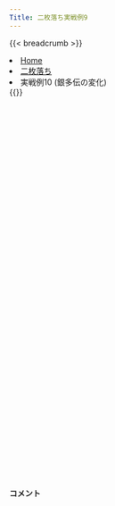 ```yaml
---
Title: 二枚落ち実戦例9
---
```

{{< breadcrumb >}}
  <li class="breadcrumb-item"><a href="/shogi-beginners/">Home</a></li>
  <li class="breadcrumb-item"><a href="/shogi-beginners/2mai/">二枚落ち</a></li>
  <li class="breadcrumb-item active" aria-current="page">実戦例10 (銀多伝の変化)</li>
{{</ breadcrumb >}}
<div class="row pt-3">
  <div class="col-lg-1"></div>
  <div class="col-sm" tabindex="-1">
    <script id="example-kif" type="text/plain">
手合割：二枚落ち
下手：下手
上手：上手
手数----指手---------消費時間--
*<ruby>銀多伝<rt>ぎんたでん</rt></ruby><ruby>定跡<rt>じょうせき</rt></ruby>の<ruby>勝<rt>か</rt></ruby>ち<ruby>方<rt>かた</rt></ruby>をおぼえましょう。
*<div class="text-center"><img class="img-fluid pt-3 w-50" src="/shogi-beginners/img/cat31.webp"></div>
   1 ６二銀(71)
   2 ７六歩(77)
   3 ５四歩(53)
   4 ４六歩(47)
   5 ５三銀(62)
   6 ４五歩(46)
   7 ３二金(41)
   8 ４八銀(39)
   9 ５二玉(51)
  10 ４七銀(48)
  11 ６四歩(63)
  12 ３六歩(37)
  13 ６三玉(52)
  14 ３五歩(36)
  15 ２二銀(31)
  16 ５六歩(57)
  17 ７四歩(73)
  18 ６八銀(79)
  19 ６二金(61)
  20 ５七銀(68)
  21 ７三金(62)
  22 ４六銀(57)
  23 ８四金(73)
  24 ５八飛(28)
  25 ７三桂(81)
  26 ４八玉(59)
  27 ８五金(84)
  28 ３八玉(48)
  29 ７六金(85)
*<ruby>７六<rt>ななろく</rt></ruby><ruby>歩<rt>ふ</rt></ruby>はタダで<ruby>取<rt>と</rt></ruby>らせて<ruby>駒<rt>こま</rt></ruby><ruby>組<rt>ぐ</rt></ruby>みを<ruby>急<rt>いそ</rt><ruby>ぐのが<ruby>一般的<rt>いっぱんてき</rt></ruby>な<ruby>指<rt>さ</rt></ruby>し<ruby>方<rt>かた</rt></ruby>です。
  30 ７八金(69)
  31 ８四歩(83)
  32 ４八金(49)
  33 ９四歩(93)
  34 ５五歩(56)
  35 同　歩(54)
  36 同　飛(58)
  37 ５四歩打
  38 ５六飛(55)
  39 ７五金(76)
  40 ５九飛(56)
  41 ７六金(75)
*<ruby>上手<rt>うわて</rt></ruby>が<ruby>手<rt>て</rt></ruby>を<ruby>変<rt>か</rt></ruby>えてきた<ruby>場合<rt>ばあい</rt></ruby>の<ruby>指<rt>さ</rt></ruby>し<ruby>方<rt>かた</rt></ruby>を<ruby>考<rt>かんが</rt></ruby>えてみましょう。
  42 ６六歩(67)
*☗<ruby>５六<rt>ごーろく</rt></ruby><ruby>飛<rt>ひ</rt></ruby>では<ruby>千日手<rt>せんにちて</rt></ruby>になる<ruby>可能性<rt>かのうせい</rt></ruby>があります。☗<ruby>６六<rt>ろくろく</rt></ruby><ruby>歩<rt>ふ</rt></ruby>がおすすめです。
  43 ４二金(32)
  44 ６五歩(66)
*この<ruby>手<rt>て</rt></ruby>は<ruby>浮<rt>う</rt></ruby>かびにくいかも<ruby>知<rt>し</rt></ruby>れませんが、☖<ruby>同歩<rt>どうふ</rt></ruby>とさせることで<ruby>攻<rt>せ</rt></ruby>め<ruby>筋<rt>すじ</rt></ruby>が<ruby>生<rt>しょう</rt></ruby>じます。
  45 同　歩(64)
*<ruby>問題<rt>もんだい</rt></ruby>: <ruby>次<rt>つぎ</rt></ruby>の<ruby>手<rt>て</rt></ruby>を<ruby>考<rt>かんが</rt></ruby>えてみましょう。
*<div><img class="img-fluid" src="/shogi-beginners/img/cat2.webp"></div>
  46 ５五歩打
*<ruby>歩<rt>ふ</rt></ruby>を手に入れ、６<ruby>筋<rt>すじ</rt></ruby>の<ruby>歩<rt>ふ</rt></ruby>を<ruby>突<rt>つ</rt></ruby>き<ruby>捨<rt>す</rt></ruby>てただけでこの<ruby>攻<rt>せ</rt></ruby>めが<ruby>成立<rt>せいりつ</rt></ruby>します。
  47 同　歩(54)
  48 同　銀(46)
  49 ６六歩(65)
*☖<ruby>５四<rt>ごーよん</rt></ruby><ruby>歩<rt>ふ</rt></ruby>は☗<ruby>６四<rt>ろくよん</rt></ruby><ruby>歩<rt>ふ</rt></ruby>で<ruby>下手<rt>したて</rt></ruby>の<ruby>攻<rt>せ</rt></ruby>めが<ruby>炸裂<rt>さくれつ</rt></ruby>します。
  50 ５四歩打
  51 ６二銀(53)
*<ruby>問題<rt>もんだい</rt></ruby>: <ruby>次<rt>つぎ</rt></ruby>の<ruby>手<rt>て</rt></ruby>を<ruby>考<rt>かんが</rt></ruby>えてみましょう。
*<div><img class="img-fluid" src="/shogi-beginners/img/cat2.webp"></div>
  52 ６六銀(55)
*<ruby>拠点<rt>きょてん</rt></ruby>だけ<ruby>作<rt>つく</rt></ruby>って<ruby>穏<rt>おだ</rt></ruby>やかに<ruby>指<rt>さ</rt></ruby>していくのがいいです。
  53 ３一銀(22)
  54 ９六歩(97)
  55 ６六金(76)
  56 同　角(88)
  57 ６四歩打
  58 ７七桂(89)
  59 ５八歩打
  60 ６九飛(59)
  61 ５二玉(63)
  62 ３四歩(35)
  63 １四歩(13)
  64 ７二金打
  65 ６三銀打
  66 ６二金(72)
  67 同　玉(52)
  68 ５三銀打
  69 ７二玉(62)
  70 ８四角(66)
  71 ８三歩打
  72 ５七角(84)
*いろいろな<ruby>指<rt>さ</rt></ruby>し<ruby>方<rt>かた</rt></ruby>がありますが、<ruby>拠点<rt>きょてん</rt></ruby>をいかしながらゆっくり<ruby>指<rt>さ</rt></ruby>していきましょう。
  73 ４四歩(43)
  74 同　銀成(53)
  75 ６二金打
  76 ３三歩成(34)
  77 同　桂(21)
  78 ３五角(57)
  79 ５二銀(63)
  80 ３四歩打
  81 ３二銀(31)
  82 ３三歩成(34)
  83 同　銀(32)
  84 同　成銀(44)
  85 同　金(42)
  86 ７六桂打
  87 ６五歩(64)
  88 同　桂(77)
  89 同　桂(73)
  90 同　飛(69)
  91 ６三桂打
  92 ６四桂打
  93 ７三玉(72)
  94 ６二角成(35)
  95 同　玉(73)
*<ruby>問題<rt>もんだい</rt></ruby>: <ruby>次<rt>つぎ</rt></ruby>の<ruby>手<rt>て</rt></ruby>を<ruby>考<rt>かんが</rt></ruby>えてみましょう。
*<div><img class="img-fluid" src="/shogi-beginners/img/cat2.webp"></div>
  96 ７三銀打
*<ruby>決<rt>き</rt></ruby>め<ruby>手<rt>て</rt></ruby>です。
  97 ５一玉(62)
  98 ５三歩成(54)
  99 ３七歩打
 100 同　桂(29)
 101 ４九角打
 102 同　金(48)
 103 ２九銀打
 104 同　玉(38)
 105 ４三銀(52)
 106 同　と(53)
 107 １五歩(14)
 108 ５二金打
*<ruby>拠点<rt>きょてん</rt></ruby>を<ruby>作<rt>つく</rt></ruby>ってからはあまり<ruby>解説<rt>かいせつ</rt></ruby>のポイントがありませんでした。６<ruby>筋<rt>すじ</rt></ruby>の<ruby>突<rt>つ</rt></ruby>き<ruby>捨<rt>す</rt></ruby>てをぜひ<ruby>覚<rt>おぼ</rt></ruby>えてください。
 109 投了
*<a href="/shogi-beginners/2mai/example10/">
*<ruby>次<rt>つぎ</rt></ruby>の<ruby>棋譜<rt>きふ</rt></ruby>を<ruby>見<rt>み</rt></ruby>よう！
*<div class="text-center"><img class="img-fluid pt-3 w-50" src="/shogi-beginners/img/cat1.webp"></div></a>
まで108手で下手の勝ち
    </script>
    <svg id="example" xmlns="http://www.w3.org/2000/svg" viewBox="0,0,400,540"></svg>
  </div>
  <div class="col-sm">
    <h4 class="pt-3">コメント</h4>
    <div id="comment"></div>
  </div>
  <div class="col-lg-1"></div>
</div>
